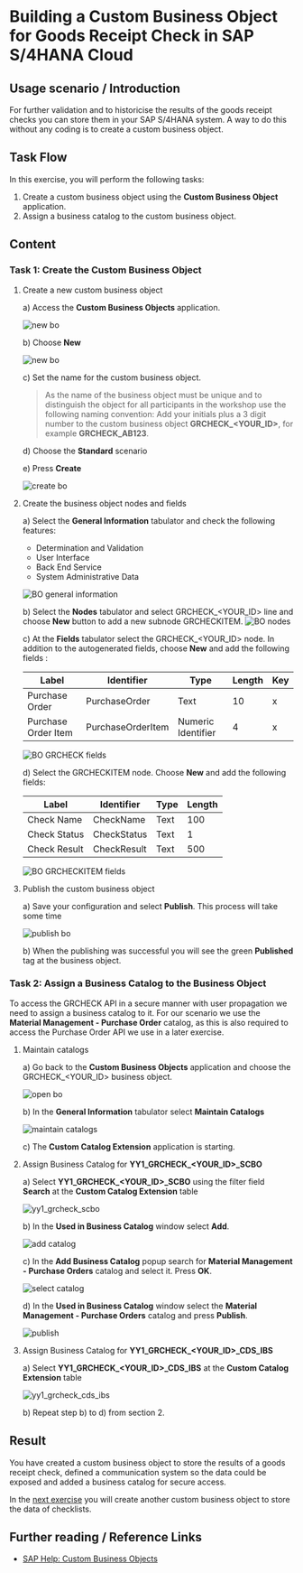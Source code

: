 # Building a Custom Business Object for Goods Receipt Check in SAP S/4HANA Cloud


## Usage scenario / Introduction 

For further validation and to historicise the results of the goods receipt checks you can store them in your SAP S/4HANA system. A way to do this without any coding is to create a custom business object. 


## Task Flow 

In this exercise, you will perform the following tasks:

1. Create a custom business object using the **Custom Business Object** application.
2. Assign a business catalog to the custom business object.


## Content

### Task 1: Create the Custom Business Object 
1. Create a new custom business object
    
     a) Access the **Custom Business Objects** application.
     
     ![new bo](./img/custom_bo_app.png)

     b) Choose **New** 

     ![new bo](./img/new_custom_bo.png)

     c) Set the name for the custom business object.
              
     > As the name of the business object must be unique and to distinguish the object for all participants in the workshop use the following naming convention: Add your initials plus a 3 digit number to the custom business object **GRCHECK_\<YOUR_ID\>**, for example **GRCHECK_AB123**.
      
     d) Choose the **Standard** scenario

     e) Press **Create**

     ![create bo](./img/create_custom_bo.png)

2. Create the business object nodes and fields
   
   a) Select the **General Information** tabulator and check the following features:
      
      * Determination and Validation
      * User Interface  
      * Back End Service
      * System Administrative Data
     
      ![BO general information ](./img/bo_general_info.png)
   
   b) Select the **Nodes** tabulator and select GRCHECK_\<YOUR_ID\> line and choose **New** button to add a new subnode GRCHECKITEM.
      ![BO nodes](./img/bo_nodes.png)

   c) At the **Fields** tabulator select the GRCHECK_\<YOUR_ID\> node. In addition to the autogenerated fields, choose **New** and add the following fields :
      	
      |Label | Identifier | Type | Length | Key|
      |----- | -----------| ---- | ------ | --- |
      |Purchase Order | PurchaseOrder | Text | 10 | x |
      |Purchase Order Item | PurchaseOrderItem | Numeric Identifier | 4 | x |


      ![BO GRCHECK fields](./img/bo_grcheck_fields.png)
   
   d) Select the GRCHECKITEM node. Choose **New** and add the following fields:

      |Label | Identifier | Type | Length |
      |----- | -----------| ---- | ------ |
      |Check Name | CheckName | Text | 100 |
      |Check Status | CheckStatus | Text | 1 |
      |Check Result | CheckResult | Text | 500 |

      ![BO GRCHECKITEM fields](./img/bo_grcheckitem_fields.png)


3. Publish the custom business object
   
   a) Save your configuration and select **Publish**. This process will take some time
   
    ![publish bo](./img/bo_publish.png)

   b) When the publishing was successful you will see the green **Published** tag at the business object.


### Task 2: Assign a Business Catalog to the Business Object

To access the GRCHECK API in a secure manner with user propagation we need to assign a business catalog to it.
For our scenario we use the **Material Management - Purchase Order** catalog, as this is also required to access the Purchase Order API we use in a later exercise.

   
   1. Maintain catalogs
      
      a) Go back to the **Custom Business Objects** application and choose the GRCHECK_\<YOUR_ID\> business object.
      
         ![open bo](./img/bo_open.png)

      b) In the **General Information** tabulator select **Maintain Catalogs**

         ![maintain catalogs](./img/bo_maintain_catalog.png)

      c) The **Custom Catalog Extension** application is starting. 
      
   2. Assign Business Catalog for **YY1_GRCHECK_\<YOUR_ID\>_SCBO**
      
      a) Select **YY1_GRCHECK_\<YOUR_ID\>_SCBO** using the filter field **Search** at the **Custom Catalog Extension** table

         ![yy1_grcheck_scbo](./img/cce_grcheck_scbo.png)
      
      b) In the **Used in Business Catalog** window select **Add**.

         ![add catalog](./img/cce_add_catalog.png)

      c) In the **Add Business Catalog** popup search for **Material Management - Purchase Orders** catalog and select it. Press **OK**.

         ![select catalog](./img/cce_select.png)
      
      d) In the **Used in Business Catalog** window select the **Material Management - Purchase Orders** catalog and press **Publish**.

         ![publish](./img/cce_publish.png)

  

   3. Assign Business Catalog for **YY1_GRCHECK_\<YOUR_ID\>_CDS_IBS**
      
      a) Select **YY1_GRCHECK_\<YOUR_ID\>_CDS_IBS** at the **Custom Catalog Extension** table

         ![yy1_grcheck_cds_ibs](./img/cce_grcheck_cds_ibs.png)
      
      b) Repeat step b) to d) from section 2.




## Result

You have created a custom business object to store the results of a goods receipt check, defined a communication system so the data could be exposed and added a business catalog for secure access.

In the [next exercise](./checklist_bo.md) you will create another custom business object to store the data of checklists.


## Further reading / Reference Links

- [SAP Help: Custom Business Objects](https://help.sap.com/docs/SAP_S4HANA_CLOUD/0f69f8fb28ac4bf48d2b57b9637e81fa/b45696ca0d9143cba040797e9c71aa44.html?locale=en-US&version=2208.500)

